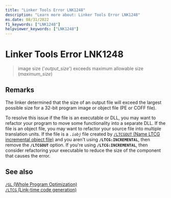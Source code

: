 ```yaml
---
title: "Linker Tools Error LNK1248"
description: "Learn more about: Linker Tools Error LNK1248"
ms.date: 08/31/2022
f1_keywords: ["LNK1248"]
helpviewer_keywords: ["LNK1248"]
---
```

# Linker Tools Error LNK1248

> image size ('*output_size*') exceeds maximum allowable size (*maximum_size*)

## Remarks

The linker determined that the size of an output file will exceed the largest possible size for a 32-bit program image or object file (PE or COFF file).

To resolve this issue if the file is an executable or DLL, you may want to refactor your program to move some functionality into a separate DLL. If the file is an object file, you may want to refactor your source file into multiple translation units. If the file is a *`.iobj`* file created by [`/LTCGOUT` (Name LTCG incremental object file)](../../build/reference/ltcgout.md) and you aren't using **`/LTCG:INCREMENTAL`**, then remove the **`/LTCGOUT`** option. If you're using **`/LTCG:INCREMENTAL`**, then consider refactoring your executable to reduce the size of the component that causes the error.

## See also

[`/GL` (Whole Program Optimization)](../../build/reference/gl-whole-program-optimization.md)\
[`/LTCG` (Link-time code generation)](../../build/reference/ltcg-link-time-code-generation.md)
